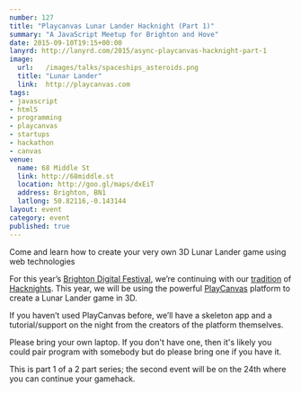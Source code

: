 ```yaml
---
number: 127
title: "Playcanvas Lunar Lander Hacknight (Part 1)"
summary: "A JavaScript Meetup for Brighton and Hove"
date: 2015-09-10T19:15+00:00
lanyrd: http://lanyrd.com/2015/async-playcanvas-hacknight-part-1
image:
  url:   /images/talks/spaceships_asteroids.png
  title: "Lunar Lander"
  link:  http://playcanvas.com
tags:
- javascript
- html5
- programming
- playcanvas
- startups
- hackathon
- canvas
venue:
  name: 68 Middle St
  link: http://68middle.st
  location: http://goo.gl/maps/dxEiT
  address: Brighton, BN1
  latlong: 50.82116,-0.143144
layout: event
category: event
published: true
---
```


Come and learn how to create your very own 3D Lunar Lander game using web technologies

For this year’s [Brighton Digital Festival][bdf], we’re continuing with our [tradition][robocode] of [Hacknights][jungle]. This year, we will be using the powerful [PlayCanvas][playcanvas] platform to create a Lunar Lander game in 3D.

If you haven’t used PlayCanvas before, we’ll have a skeleton app and a tutorial/support on the night from the creators of the platform themselves.

Please bring your own laptop. If you don't have one, then it's likely you could pair program with somebody but do please bring one if you have it.

This is part 1 of a 2 part series; the second event will be on the 24th where you can continue your gamehack.

[bdf]: http://brightondigitalfestival.co.uk/
[robocode]: http://asyncjs.com/robocode-hackathon-part-1/
[jungle]: http://asyncjs.com/jungle/
[playcanvas]: http://playcanvas.com
[brandwatch]: https://www.brandwatch.com/careers/
